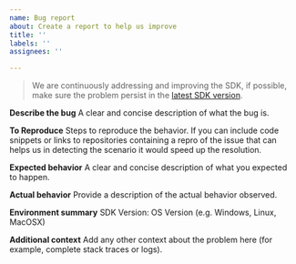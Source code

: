 ```yaml
---
name: Bug report
about: Create a report to help us improve
title: ''
labels: ''
assignees: ''

---
```


>We are continuously addressing and improving the SDK, if possible, make sure the problem persist in the [latest SDK version](https://www.nuget.org/packages/Microsoft.Azure.Cosmos).

**Describe the bug**
A clear and concise description of what the bug is.

**To Reproduce**
Steps to reproduce the behavior. If you can include code snippets or links to repositories containing a repro of the issue that can helps us in detecting the scenario it would speed up the resolution.

**Expected behavior**
A clear and concise description of what you expected to happen.

**Actual behavior**
Provide a description of the actual behavior observed. 

**Environment summary**
SDK Version:
OS Version (e.g. Windows, Linux, MacOSX)

**Additional context**
Add any other context about the problem here (for example, complete stack traces or logs).
